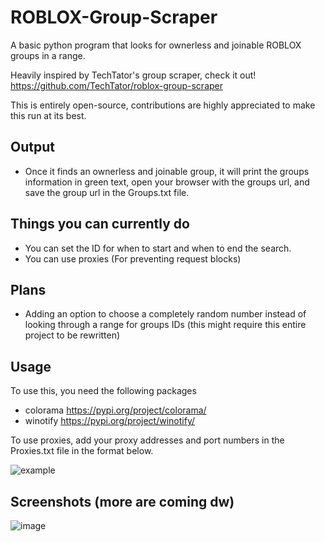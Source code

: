 # ROBLOX-Group-Scraper

A basic python program that looks for ownerless and joinable ROBLOX groups in a range.

Heavily inspired by TechTator's group scraper, check it out! 
https://github.com/TechTator/roblox-group-scraper

This is entirely open-source, contributions are highly appreciated to make this run at its best.

## Output
- Once it finds an ownerless and joinable group, it will print the groups information in green text, open your browser with the groups url, and save the group url in the Groups.txt file.

## Things you can currently do
- You can set the ID for when to start and when to end the search.
- You can use proxies (For preventing request blocks)

## Plans 
- Adding an option to choose a completely random number instead of looking through a range for groups IDs (this might require this entire project to be rewritten)

## Usage
To use this, you need the following packages
- colorama https://pypi.org/project/colorama/
- winotify https://pypi.org/project/winotify/

To use proxies, add your proxy addresses and port numbers in the Proxies.txt file in the format below.

![example](https://github.com/ymuuuun/ROBLOX-Group-Scraper/assets/170196194/a5027ffe-e724-4c8c-b0bf-a19aa5dac219)

## Screenshots (more are coming dw)

![image](https://github.com/ymuuuun/ROBLOX-Group-Scraper/assets/170196194/e67b0225-25ac-425f-ad1a-ae5f446cdf51)

